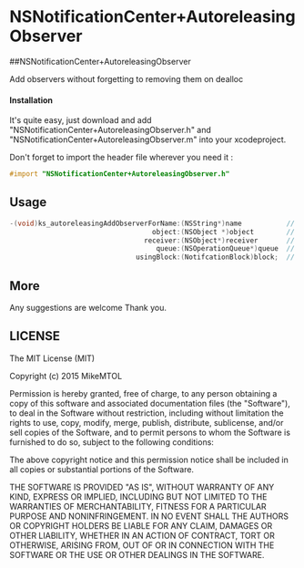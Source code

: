 NSNotificationCenter+AutoreleasingObserver
==========================================

##NSNotificationCenter+AutoreleasingObserver

<p>Add observers without forgetting to removing them on dealloc</p>


#### Installation 

It's quite easy, just download and add "NSNotificationCenter+AutoreleasingObserver.h" and "NSNotificationCenter+AutoreleasingObserver.m" into your xcodeproject.

Don't forget to import the header file wherever you need it :

``` objective-c
#import "NSNotificationCenter+AutoreleasingObserver.h"
```

Usage
------------------
``` objective-c
-(void)ks_autoreleasingAddObserverForName:(NSString*)name			// Notification Name
                                   object:(NSObject *)object		// Object to observe
                                 receiver:(NSObject*)receiver		// Calling object
                                    queue:(NSOperationQueue*)queue	// NSOperationQueue, we can use mainQueue
                               usingBlock:(NotifcationBlock)block;	// Code to execute on event
```


More
----

<p>Any suggestions are welcome
Thank you.</p>

LICENSE
-------
The MIT License (MIT)

Copyright (c) 2015 MikeMTOL

Permission is hereby granted, free of charge, to any person obtaining a copy
of this software and associated documentation files (the "Software"), to deal
in the Software without restriction, including without limitation the rights
to use, copy, modify, merge, publish, distribute, sublicense, and/or sell
copies of the Software, and to permit persons to whom the Software is
furnished to do so, subject to the following conditions:

The above copyright notice and this permission notice shall be included in
all copies or substantial portions of the Software.

THE SOFTWARE IS PROVIDED "AS IS", WITHOUT WARRANTY OF ANY KIND, EXPRESS OR
IMPLIED, INCLUDING BUT NOT LIMITED TO THE WARRANTIES OF MERCHANTABILITY,
FITNESS FOR A PARTICULAR PURPOSE AND NONINFRINGEMENT. IN NO EVENT SHALL THE
AUTHORS OR COPYRIGHT HOLDERS BE LIABLE FOR ANY CLAIM, DAMAGES OR OTHER
LIABILITY, WHETHER IN AN ACTION OF CONTRACT, TORT OR OTHERWISE, ARISING FROM,
OUT OF OR IN CONNECTION WITH THE SOFTWARE OR THE USE OR OTHER DEALINGS IN
THE SOFTWARE.




